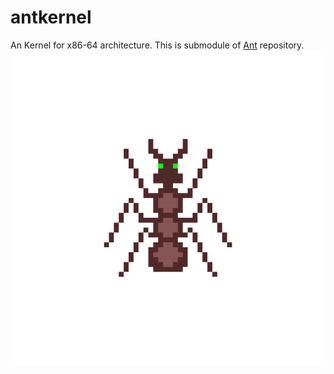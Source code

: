 # antkernel

An Kernel for x86-64 architecture. This is submodule of [Ant](https://github.com/8oito-bits/Ant) repository.
![](ant.png)
